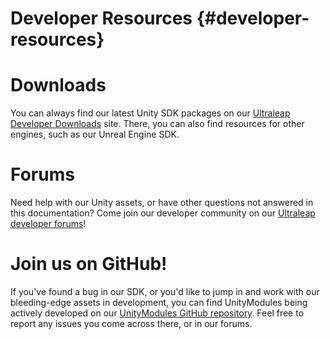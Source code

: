 # Developer Resources {#developer-resources}

# Downloads

You can always find our latest Unity SDK packages on our [Ultraleap Developer Downloads][dev-downloads] site. There, you can also find resources for other engines, such as our Unreal Engine SDK.

[dev-downloads]: https://developer.leapmotion.com/unity

# Forums

Need help with our Unity assets, or have other questions not answered in this documentation? Come join our developer community on our [Ultraleap developer forums][dev-forums]!

[dev-forums]: https://forums.leapmotion.com/c/development 

# Join us on GitHub!

If you've found a bug in our SDK, or you'd like to jump in and work with our bleeding-edge assets in development, you can find UnityModules being actively developed on our [UnityModules GitHub repository][um-repo]. Feel free to report any issues you come across there, or in our forums.

[um-repo]: https://github.com/leapmotion/UnityModules 
